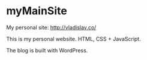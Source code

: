 # myMainSite
My personal site: http://vladislav.co/

This is my personal website.
HTML, CSS + JavaScript.

The blog is built with WordPress.
